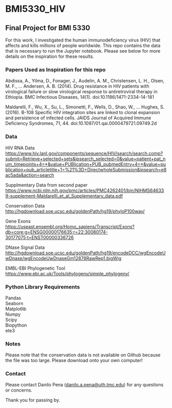 # BMI5330_HIV
## Final Project for BMI 5330

For this work, I investigated the human immunodeficiency virus (HIV) that affects and kills millions of people worldwide. This repo contains the data that is necessary to run the Jupyter notebook. Please see below for more details on the inspiration for these results.

### Papers Used as Inspiration for this repo <br>
Abdissa, A., Yilma, D., Fonager, J., Audelin, A. M., Christensen, L. H., Olsen, M. F., … Andersen, A. B. (2014). Drug resistance in HIV patients with virological failure or slow virological response to antiretroviral therapy in Ethiopia. BMC Infectious Diseases, 14(1). doi:10.1186/1471-2334-14-181

Maldarelli, F., Wu, X., Su, L., Simonetti, F., Wells, D., Shao, W., … Hughes, S. (2016). B-108 Specific HIV integration sites are linked to clonal expansion and persistence of infected cells. JAIDS Journal of Acquired Immune Deficiency Syndromes, 71, 44. doi:10.1097/01.qai.0000479721.09749.2d

### Data <br>
HIV RNA Data <br>
https://www.hiv.lanl.gov/components/sequence/HIV/search/search.comp?submit=Retrieve+selected+sets&ipsearch_selected=0&value+patient+pat_num_timepoints+4=*&value+PUBlication+PUB_pubmedEntry+4=*&value+publication+pub_articletitle+1=%21%3D+DirectwholeSubmission&ipsearch=e8ac5ada&action=search

Supplmentary Data from second paper <br>
https://www.ncbi.nlm.nih.gov/pmc/articles/PMC4262401/bin/NIHMS646339-supplement-Maldarelli_et_al_Supplementary_data.pdf 

Conservation Data <br>
http://hgdownload.soe.ucsc.edu/goldenPath/hg19/phyloP100way/ 

Gene Exons <br>
https://useast.ensembl.org/Homo_sapiens/Transcript/Exons?db=core;g=ENSG00000176635;r=22:30080174-30177075;t=ENST00000336726 

DNase Signal Data <br>
http://hgdownload.soe.ucsc.edu/goldenPath/hg19/encodeDCC/wgEncodeUwDnase/wgEncodeUwDnaseGm12878RawRep1.bigWig 

EMBL-EBI Phylogenetic Tool <br>
https://www.ebi.ac.uk/Tools/phylogeny/simple_phylogeny/
<br>

### Python Library Requirements <br>
Pandas <br>
Seaborn <br>
Matplotlib <br>
Numpy <br>
Scipy <br>
Biopython <br>
ete3 <br>

### Notes <br>
Please note that the conservation data is not available on Github because the file was too large. Please download onto your own computer!

### Contact
Please contact Danilo Pena (danilo.a.pena@uth.tmc.edu) for any questions or concerns.

Thank you for passing by.
